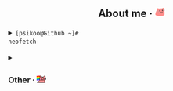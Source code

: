 <div align="center">
<h2>About me · <img src="https://github.com/psikoo/psikoo/blob/main/assets/gif/partyblobcat.gif" width="20"></h2>
</div>
<details>
<summary><code>[psikoo@Github ~]# neofetch                                                                                          </code></summary>
<div>
<pre>
PPPPPPPPPPPPPPPPP                     iiii    ┌──psikoo@github──────────────────────────────────────────────────────┐
P::::::::::::::::P                   i::::i      ┌👤About me
P::::::PPPPPP:::::P                   iiii       ├──>🖊️Name > psikoo || psi
PP:::::P     P:::::P                             ├──>👫Pronouns > he || she || it
  P::::P     P:::::P   ssssssssss   iiiiiii      ├──>📅Birth > 3rd oct. 2005 (19)
  P::::P     P:::::P ss::::::::::s  i:::::i      ├──>🌍Residence > europe/spain/madrid
  P::::PPPPPP:::::Pss:::::::::::::s  i::::i      ├──>📖Language > en_US && es_ES
  P:::::::::::::PP s::::::ssss:::::s i::::i      └──>👷Occupation > student
  P::::PPPPPPPPP    s:::::s  ssssss  i::::i    
  P::::P              s::::::s       i::::i      ┌🌐Socials
  P::::P                 s::::::s    i::::i      ├──>💻Linktre > linktr.ee/psikoo
  P::::P           ssssss   s:::::s  i::::i      └──>💻Discord > @psikoo
PP::::::PP         s:::::ssss::::::si::::::i   
P::::::::P         s::::::::::::::s i::::::i     ┌🔍System information
P::::::::P          s:::::::::::ss  i::::::i     ├──> 💻OS > Tiny10 || Arch
PPPPPPPPPP           sssssssssss    iiiiiiii     ├──> 🎥GPU > GeForce RTX 3080
                                                 ├──> ⚙️CPU > i9-10900KF @ 3.70GHz
                                                 └──> 💾RAM > 60GiB DDR4
                                              └─────────────────────────────────────────────────────────────────────┘
</pre>
</div>
</details>

<div>
<details>
<summary><h3>Other · <img src="https://github.com/psikoo/psikoo/blob/main/assets/gif/nyanparrot.gif" width="20"></h3></summary>
<div>
<details>
<summary><h3>Github Stats · <img src="https://github.com/psikoo/psikoo/blob/main/assets/gif/stubparrot.gif" width="20"></h3></summary>
<img src="https://github-readme-stats.vercel.app/api?username=psikoo&hide_title=true&show_icons=true&text_color=ffffff&icon_color=ffffff&border_color=0D1117&bg_color=050709&border_radius=10" alt="github stats"/> 
<img src="https://github-readme-stats.vercel.app/api/top-langs/?username=psikoo&layout=donut&title_color=ffffff&text_color=ffffff&border_color=0D1117&bg_color=050709&border_radius=10" alt="code stats" height="195"/>
</details>
</div>
<div>
<details>
<summary><h3>Now playing · <img src="https://github.com/psikoo/psikoo/blob/main/assets/gif/discoduck.gif" width="20"></h3></summary>
<img src="https://spotify-github-profile.kittinanx.com/api/view?uid=qkmmn5sweydaujo8ret0gobti&cover_image=true&theme=natemoo-re&show_offline=false&background_color=050709&interchange=true&bar_color=53b14f&bar_color_cover=true" alt="spotify stats"> 
</details>
</div>
</details>
</div>
